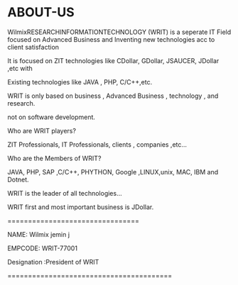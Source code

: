 # ABOUT-US
WilmixRESEARCHINFORMATIONTECHNOLOGY (WRIT)  is   a  seperate  IT  Field  focused  on  Advanced   Business   and  Inventing  new  technologies  acc  to  client   satisfaction

It  is    focused    on   ZIT    technologies   like   CDollar, GDollar,  JSAUCER, JDollar  ,etc  with

Existing   technologies  like  JAVA , PHP,  C/C++,etc.



WRIT  is  only  based   on  business   , Advanced  Business  ,  technology  , and  research.

not   on  software    development.

Who  are  WRIT  players?

ZIT Professionals, IT Professionals,  clients  ,  companies  ,etc...

Who  are  the   Members   of  WRIT?

JAVA,  PHP,  SAP  ,C/C++, PHYTHON,  Google ,LINUX,unix, MAC, IBM  and   Dotnet.

WRIT  is  the  leader  of all  technologies...

WRIT  first   and  most  important   business  is  JDollar.

================================

NAME:  Wilmix  jemin  j

EMPCODE: WRIT-77001

Designation :President  of  WRIT   

========================================


